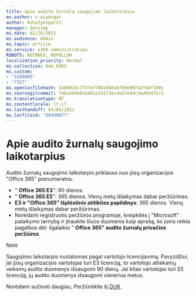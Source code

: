 ```yaml
---
title: Apie audito žurnalų saugojimo laikotarpius
ms.author: v-aiyengar
author: AshaIyengar21
manager: dansimp
ms.date: 02/26/2021
ms.audience: Admin
ms.topic: article
ms.service: o365-administration
ROBOTS: NOINDEX, NOFOLLOW
localization_priority: Normal
ms.collection: Adm_O365
ms.custom:
- "3100005"
- "7327"
ms.openlocfilehash: 5a8601bc7757e77882d8dab709e007a2f6df3b0c
ms.sourcegitcommit: f4ba304b92ed01e35273ecda67e9dc3ad9d475c1
ms.translationtype: MT
ms.contentlocale: lt-LT
ms.lasthandoff: 03/04/2021
ms.locfileid: "50430077"
---
```

# <a name="about-audit-logs-retention-periods"></a>Apie audito žurnalų saugojimo laikotarpius

Audito žurnalų saugojimo laikotarpis priklauso nuo jūsų organizacijos "Office 365" prenumeratos.

- " **Office 365 E3**": 90 dienos.
- " **Office 365 E5**": 365 dienos. Vienų metų išlaikymas dabar peržiūrimas.
- **E3 ir "Office 365" Išplėstinis atitikties papildinys**: 365 dienos. Vienų metų išlaikymas dabar peržiūrimas.
- Norėdami registruotis peržiūros programoje, kreipkitės į "Microsoft" palaikymo tarnybą ir įtraukite šiuos duomenis kaip aprašą, ko jums reikia pagalbos dėl: ilgalaikio " **Office 365" audito žurnalų privačios peržiūros**.
> [!NOTE]
> Saugojimo laikotarpis nustatomas pagal vartotojo licencijavimą. Pavyzdžiui, jei jūsų organizacijos vartotojas turi E3 licenciją, to vartotojo atliekamų veiksmų audito duomenys išsaugomi 90 dienų. Jei kitas vartotojas turi E5 licenciją, jų audito duomenys išsaugomi vienerius metus.

Norėdami sužinoti daugiau, Peržiūrėkite šį [DUK](https://go.microsoft.com/fwlink/?linkid=2115336).